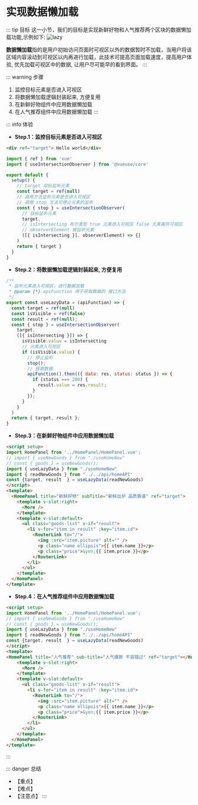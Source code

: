 # 实现数据懒加载

::: tip 目标
这一小节，我们的目标是实现新鲜好物和人气推荐两个区块的数据懒加载功能,示例如下:
![lazy](./images/109.gif)

**数据懒加载**指的是用户初始访问页面时可视区以外的数据暂时不加载，当用户将该区域内容滚动到可视区以内再进行加载，此技术可提高页面加载速度，提高用户体验, 优先加载可视区中的数据, 让用户尽可能早的看到界面。
:::

::: warning 步骤

1. 监控目标元素是否进入可视区
2. 将数据懒加载逻辑封装起来, 方便复用
3. 在新鲜好物组件中应用数据懒加载
4. 在人气推荐组件中应用数据懒加载
:::

::: info 体验

* **Step.1：监控目标元素是否进入可视区**

```html
<div ref="target"> Hello world</div>
```

```js
import { ref } from 'vue'
import { useIntersectionObserver } from '@vueuse/core'

export default {
  setup() {
    // target 目标监听元素
    const target = ref(null)
    // 调用方法监听元素是否进入可视区
    // 调用 stop 方法可停止元素的监听
    const { stop } = useIntersectionObserver(
      // 目标监听元素
      target,
      // isIntersecting 布尔类型 true 元素进入可视区 false 元素离开可视区
      // observerElement 被监听元素
      ([{ isIntersecting }], observerElement) => {}
    )
    return { target }
  }
}
```

* **Step.2：将数据懒加载逻辑封装起来, 方便复用**

```js
/**
 * 监听元素进入可视区，进行数据加载
 * @param {*} apiFunction 用于获取数据的 接口方法
 */
export const useLazyData = (apiFunction) => {
  const target = ref(null)
  const isVisible = ref(false)
  const result = ref(null);
  const { stop } = useIntersectionObserver(
    target,
    ([{ isIntersecting }]) => {
      isVisible.value = isIntersecting
      // 元素进入可视区
      if (isVisible.value) {
        // 停止监听
        stop();
        // 获取数据
        apiFunction().then(({ data: res, status: status }) => {
          if (status === 200) {
            result.value = res.result;
          }
        });
      }
    }
  )
  return { target, result };
}
```

* **Step.3：在新鲜好物组件中应用数据懒加载**

```html
<script setup>
import HomePanel from '../HomePanel/HomePanel.vue';
// import { useNewGoods } from "./useHomeNew"
// const { goods } = useNewGoods();
import { useLazyData } from "./useHomeNew"
import { readNewGoods } from "../../api/homeAPI"
const {target, result  } = useLazyData(readNewGoods)
</script>
<template>
  <HomePanel title="新鲜好物" subTitle="新鲜出炉 品质靠谱" ref="target">
    <template v-slot:right>
      <More />
    </template>
    <template v-slot:default>
      <ul class="goods-list" v-if="result">
        <li v-for="item in result" :key="item.id">
          <RouterLink to="/">
            <img :src="item.picture" alt="" />
            <p class="name ellipsis">{{ item.name }}</p>
            <p class="price">&yen;{{ item.price }}</p>
          </RouterLink>
        </li>
      </ul>
    </template>
  </HomePanel>
</template>
```

* **Step.4：在人气推荐组件中应用数据懒加载**

```html
<script setup>
import HomePanel from '../HomePanel/HomePanel.vue';
// import { useNewGoods } from "./useHomeNew"
// const { goods } = useNewGoods();
import { useLazyData } from "./useHomeNew"
import { readNewGoods } from "../../api/homeAPI"
const {target, result  } = useLazyData(readNewGoods)
</script>
<template>
<HomePanel title="人气推荐" sub-title="人气爆款 不容错过" ref="target"></HomePanel>
    <template v-slot:right>
      <More />
    </template>
    <template v-slot:default>
      <ul class="goods-list" v-if="result">
        <li v-for="item in result" :key="item.id">
          <RouterLink to="/">
            <img :src="item.picture" alt="" />
            <p class="name ellipsis">{{ item.name }}</p>
            <p class="price">&yen;{{ item.price }}</p>
          </RouterLink>
        </li>
      </ul>
    </template>
  </HomePanel>
</template>
```

:::

::: danger 总结

* 【重点】
* 【难点】
* 【注意点】
:::
